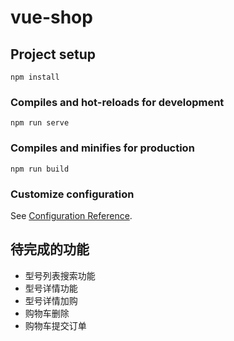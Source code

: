 # vue-shop

## Project setup
```
npm install
```

### Compiles and hot-reloads for development
```
npm run serve
```

### Compiles and minifies for production
```
npm run build
```

### Customize configuration
See [Configuration Reference](https://cli.vuejs.org/config/).


## 待完成的功能
* 型号列表搜索功能
* 型号详情功能
* 型号详情加购
* 购物车删除
* 购物车提交订单

